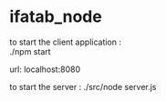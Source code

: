 # ifatab_node

to start the client application :  
./npm start

url: localhost:8080


to start the server :
./src/node server.js

